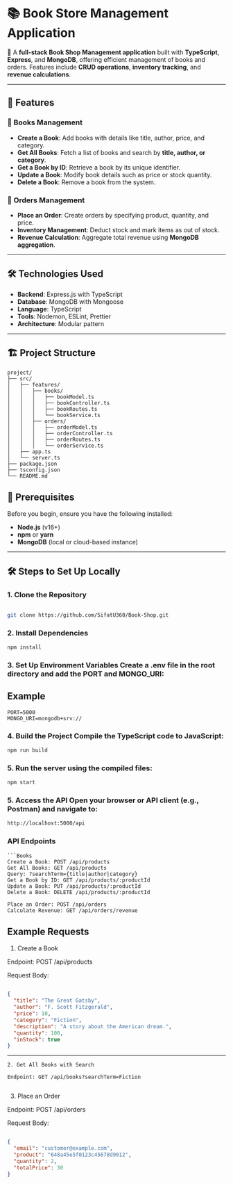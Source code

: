 # 📚 **Book Store Management Application**

🚀 A **full-stack Book Shop Management application** built with **TypeScript**, **Express**, and **MongoDB**, offering efficient management of books and orders. Features include **CRUD operations**, **inventory tracking**, and **revenue calculations**.

---

## 📝 **Features**

### 📖 Books Management
- **Create a Book**: Add books with details like title, author, price, and category.
- **Get All Books**: Fetch a list of books and search by **title, author, or category**.
- **Get a Book by ID**: Retrieve a book by its unique identifier.
- **Update a Book**: Modify book details such as price or stock quantity.
- **Delete a Book**: Remove a book from the system.

### 🛒 Orders Management
- **Place an Order**: Create orders by specifying product, quantity, and price.
- **Inventory Management**: Deduct stock and mark items as out of stock.
- **Revenue Calculation**: Aggregate total revenue using **MongoDB aggregation**.

---

## 🛠️ **Technologies Used**
- **Backend**: Express.js with TypeScript
- **Database**: MongoDB with Mongoose
- **Language**: TypeScript
- **Tools**: Nodemon, ESLint, Prettier
- **Architecture**: Modular pattern

---

## 🏗️ **Project Structure**
```plaintext
project/
├── src/
│   ├── features/
│   │   ├── books/
│   │   │   ├── bookModel.ts
│   │   │   ├── bookController.ts
│   │   │   ├── bookRoutes.ts
│   │   │   └── bookService.ts
│   │   ├── orders/
│   │   │   ├── orderModel.ts
│   │   │   ├── orderController.ts
│   │   │   ├── orderRoutes.ts
│   │   │   └── orderService.ts
│   ├── app.ts
│   └── server.ts
├── package.json
├── tsconfig.json
└── README.md
```


## 🚀 **Prerequisites**

Before you begin, ensure you have the following installed:

- **Node.js** (v16+)
- **npm** or **yarn**
- **MongoDB** (local or cloud-based instance)

---

## 🛠️ **Steps to Set Up Locally**

### 1. Clone the Repository
```bash

git clone https://github.com/SifatU360/Book-Shop.git

```
### 2. Install Dependencies
```bash
npm install

```
### 3. Set Up Environment Variables Create a .env file in the root directory and add the PORT and MONGO_URI:
## Example
```env
PORT=5000
MONGO_URI=mongodb+srv://
```
### 4. Build the Project Compile the TypeScript code to JavaScript:

```bash
npm run build

```
### 5. Run the server using the compiled files:

```bash
npm start

```
### 5. Access the API Open your browser or API client (e.g., Postman) and navigate to:

```bash
http://localhost:5000/api

```
### API Endpoints
```
```Books
Create a Book: POST /api/products
Get All Books: GET /api/products
Query: ?searchTerm={title|author|category}
Get a Book by ID: GET /api/products/:productId
Update a Book: PUT /api/products/:productId
Delete a Book: DELETE /api/products/:productId
```
```Orders
Place an Order: POST /api/orders
Calculate Revenue: GET /api/orders/revenue

```
## Example Requests

1. Create a Book

Endpoint: POST  /api/products

Request Body:
```
```
```json
{
  "title": "The Great Gatsby",
  "author": "F. Scott Fitzgerald",
  "price": 10,
  "category": "Fiction",
  "description": "A story about the American dream.",
  "quantity": 100,
  "inStock": true
}
```

---
```
2. Get All Books with Search

Endpoint: GET /api/books?searchTerm=Fiction
```
```
```
3. Place an Order

Endpoint: POST /api/orders

Request Body:

```
```
```json
{
  "email": "customer@example.com",
  "product": "648a45e5f0123c45678d9012",
  "quantity": 2,
  "totalPrice": 30
}

